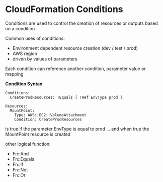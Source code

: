 # CloudFormation Conditions

Conditions are used to control the creation of resources or outputs based on a condition

Common uses of conditions:

- Environment dependent resource creation (dev / test / prod)
- AWS region
- driven by values of parameters

Each condition can reference another condition, parameter value or mapping

__Condition Syntax__

```
Conditions:
  CreateProdResources: !Equals [ !Ref EnvType prod ]

Resources:
  MountPoint:
    Type: AWS::EC2::VolumeAttachment
    Condition: CreateProdResources
```

is true if the parameter EnvType is equal to prod ... and when true the MountPoint resource is created

other logical function:

- Fn::And
- Fn::Equals
- Fn::If
- Fn::Not
- Fn::Or

